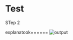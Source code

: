 # Test

STep 2

explanatook======
![output](https://github.com/user-attachments/assets/8c851159-d5af-4081-902d-4d260127366d)
